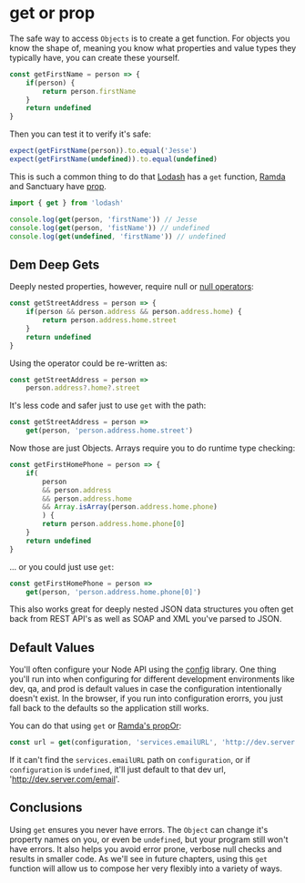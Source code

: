 # get or prop

The safe way to access `Objects` is to create a get function. For objects you know the shape of, meaning you know what properties and value types they typically have, you can create these yourself.

```javascript
const getFirstName = person => {
    if(person) {
        return person.firstName
    }
    return undefined
}
```

Then you can test it to verify it's safe:

```javascript
expect(getFirstName(person)).to.equal('Jesse')
expect(getFirstName(undefined)).to.equal(undefined)
```

This is such a common thing to do that [Lodash](https://lodash.com/docs/4.17.10#get) has a `get` function, [Ramda](https://ramdajs.com/docs/#prop) and Sanctuary have [prop](https://sanctuary.js.org/#prop).

```javascript
import { get } from 'lodash'

console.log(get(person, 'firstName')) // Jesse
console.log(get(person, 'fistName')) // undefined
console.log(get(undefined, 'firstName')) // undefined
```

## Dem Deep Gets

Deeply nested properties, however, require null or [null operators](https://github.com/tc39/proposal-nullish-coalescing):

```javascript
const getStreetAddress = person => {
    if(person && person.address && person.address.home) {
        return person.address.home.street
    }
    return undefined
}
```

Using the operator could be re-written as:

```javascript
const getStreetAddress = person =>
    person.address?.home?.street
```

It's less code and safer just to use `get` with the path:

```javascript
const getStreetAddress = person =>
    get(person, 'person.address.home.street')
```

Now those are just Objects. Arrays require you to do runtime type checking:

```javascript
const getFirstHomePhone = person => {
    if(
        person 
        && person.address 
        && person.address.home 
        && Array.isArray(person.address.home.phone)
        ) {
        return person.address.home.phone[0]
    }
    return undefined
}
```

... or you could just use `get`:

```javascript
const getFirstHomePhone = person =>
    get(person, 'person.address.home.phone[0]')
```

This also works great for deeply nested JSON data structures you often get back from REST API's as well as SOAP and XML you've parsed to JSON.

## Default Values

You'll often configure your Node API using the [config](https://github.com/lorenwest/node-config) library. One thing you'll run into when configuring for different development environments like dev, qa, and prod is default values in case the configuration intentionally doesn't exist. In the browser, if you run into configuration erorrs, you just fall back to the defaults so the application still works. 

You can do that using `get` or [Ramda's propOr](https://ramdajs.com/docs/#propOr):

```javascript
const url = get(configuration, 'services.emailURL', 'http://dev.server.com/email')
```

If it can't find the `services.emailURL` path on `configuration`, or if `configuration` is `undefined`, it'll just default to that dev url, 'http://dev.server.com/email'.

## Conclusions

Using `get` ensures you never have errors. The `Object` can change it's property names on you, or even be `undefined`, but your program still won't have errors. It also helps you avoid error prone, verbose null checks and results in smaller code. As we'll see in future chapters, using this `get` function will allow us to compose her very flexibly into a variety of ways.